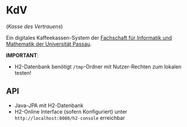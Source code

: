 # KdV

(*Kasse des Vertrauens*)

Ein digitales Kaffeekassen-System
der [Fachschaft für Informatik und Mathematik der Universität Passau](https://fsinfo.fim.uni-passau.de/).

**IMPORTANT**:
- H2-Datenbank benötigt `/tmp`-Ordner mit Nutzer-Rechten zum lokalen testen!

## API

- Java-JPA mit H2-Datenbank
- H2-Online Interface (sofern Konfiguriert) unter `http://localhost:8080/h2-console` erreichbar